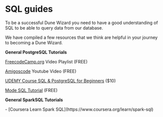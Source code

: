 # SQL guides

To be a successful Dune Wizard you need to have a good understanding of SQL to be able to query data from our database.

We have compiled a few resources that we think are helpful in your journey to becoming a Dune Wizard.

**General PostgreSQL Tutorials**

[FreecodeCamp.org](https://www.youtube.com/watch?v=qw--VYLpxG4) Video Playlist (FREE)

[Amigoscode](https://www.youtube.com/watch?v=5hzZtqCNQKk) Youtube Video (FREE)

[UDEMY Course SQL & PostgreSQL for Beginners](https://www.udemy.com/course/sql-and-postgresql-for-beginners/?ranMID=39197\&ranEAID=JVFxdTr9V80\&ranSiteID=JVFxdTr9V80-nnMsdWXzWeu9lqxtbEa72g\&utm\_source=aff-campaign\&LSNPUBID=JVFxdTr9V80\&utm\_medium=udemyads) ($10)

[Mode SQL Tutorial](https://mode.com/sql-tutorial/) (FREE)

**General SparkSQL Tutorials**

<div class="cards grid" markdown>
- [Coursera Learn Spark SQL](https://www.coursera.org/learn/spark-sql)
</div>